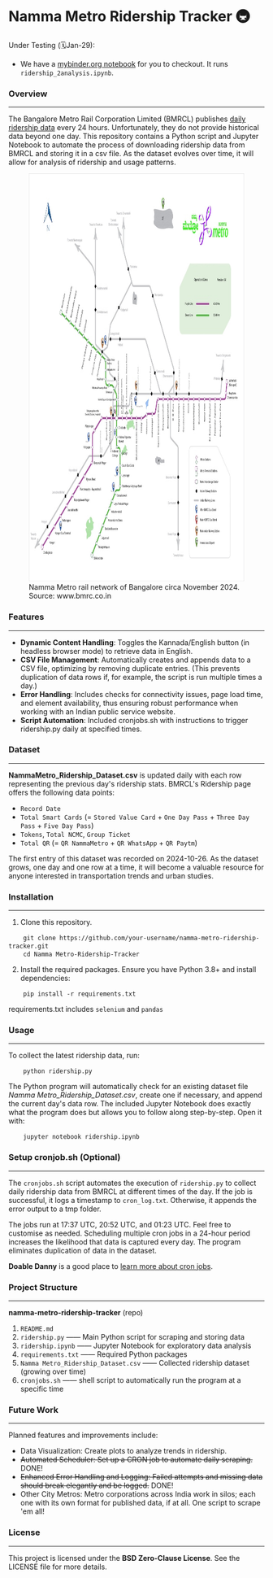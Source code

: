 # Namma Metro Ridership Tracker 🚇

<p *style*="background-color: #FFCCCC; padding: 10px;">Under Testing (🗓️Jan-29):</p>

- We have a [mybinder.org notebook](https://mybinder.org/v2/gh/thecont1/namma-metro-ridership-tracker/main?urlpath=lab%2Ftree%2Fridership_2analysis.ipynb) for you to checkout. It runs `ridership_2analysis.ipynb`.

### Overview
_____
The Bangalore Metro Rail Corporation Limited (BMRCL) publishes [daily ridership data](https://www.bmrc.co.in/ridership/) every 24 hours. Unfortunately, they do not provide historical data beyond one day. This repository contains a Python script and Jupyter Notebook to automate the process of downloading ridership data from BMRCL and storing it in a csv file. As the dataset evolves over time\, it will allow for analysis of ridership and usage patterns.

<figure>
    <img src="./nammametro_networkmap.jpg" width="1000" height="802" alt="The Namma Metro rail network of Bangalore"/>
    <figcaption>Namma Metro rail network of Bangalore circa November 2024. Source: www.bmrc.co.in</figcaption>
</figure>


### Features
_____
* **Dynamic Content Handling**: Toggles the Kannada/English button (in headless browser mode) to retrieve data in English.
* **CSV File Management**: Automatically creates and appends data to a CSV file, optimizing by removing duplicate entries. (This prevents duplication of data rows if, for example, the script is run multiple times a day.)
* **Error Handling**: Includes checks for connectivity issues, page load time\, and element availability, thus ensuring robust performance when working with an Indian public service website.
* **Script Automation**: Included cronjobs.sh with instructions to trigger ridership.py daily at specified times.


### Dataset
_____
**NammaMetro_Ridership_Dataset.csv** is updated daily with each row representing the previous day's ridership stats. BMRCL's Ridership page offers the following data points:

* `Record Date` 
* `Total Smart Cards` (= `Stored Value Card` + `One Day Pass` + `Three Day Pass` + `Five Day Pass`)
* `Tokens`, `Total NCMC`, `Group Ticket`
* `Total QR` (= `QR NammaMetro` + `QR WhatsApp` + `QR Paytm`)

The first entry of this dataset was recorded on 2024-10-26. As the dataset grows, one day and one row at a time, it will become a valuable resource for anyone interested in transportation trends and urban studies.


### Installation
_____
1. Clone this repository.
```shell
    git clone https://github.com/your-username/namma-metro-ridership-tracker.git
    cd Namma Metro-Ridership-Tracker
```
2. Install the required packages.
Ensure you have Python 3.8+ and install dependencies\:
```shell
    pip install -r requirements.txt
```
requirements.txt includes `selenium` and `pandas`


### Usage
_____
To collect the latest ridership data, run:
```shell
    python ridership.py
```

The Python program will automatically check for an existing dataset file *Namma Metro_Ridership_Dataset.csv*, create one if necessary, and append the current day's data row. The included Jupyter Notebook does exactly what the program does but allows you to follow along step-by-step. Open it with\:

```shell
    jupyter notebook ridership.ipynb
```


### Setup cronjob.sh (Optional)
_____
The `cronjobs.sh` script automates the execution of `ridership.py` to collect daily ridership data from BMRCL at different times of the day. If the job is successful, it logs a timestamp to `cron_log.txt`. Otherwise, it appends the error output to a tmp folder. 

The jobs run at 17:37 UTC, 20:52 UTC, and 01:23 UTC. Feel free to customise as needed. Scheduling multiple cron jobs in a 24-hour period increases the likelihood that data is captured every day. The program eliminates duplication of data in the dataset.

**Doable Danny** is a good place to [learn more about cron jobs](https://www.doabledanny.com/cron-jobs-on-mac).


### Project Structure
_____
**namma-metro-ridership-tracker** (repo)
1. `README.md`
2. `ridership.py` —— Main Python script for scraping and storing data
3. `ridership.ipynb` —— Jupyter Notebook for exploratory data analysis
4. `requirements.txt` —— Required Python packages
5. `Namma Metro_Ridership_Dataset.csv` —— Collected ridership dataset (growing over time)
6. `cronjobs.sh` —— shell script to automatically run the program at a specific time


### Future Work
_____
Planned features and improvements include:
* Data Visualization: Create plots to analyze trends in ridership.
* ~~Automated Scheduler: Set up a CRON job to automate daily scraping.~~ DONE!
* ~~Enhanced Error Handling and Logging: Failed attempts and missing data should break elegantly and be logged.~~ DONE!
* Other City Metros: Metro corporations across India work in silos\; each one with its own format for published data, if at all. One script to scrape 'em all!


### License
_____
This project is licensed under the **BSD Zero\-Clause License**\. See the LICENSE file for more details\.
